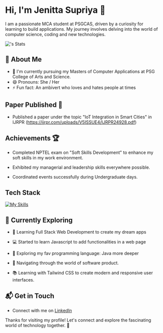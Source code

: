 # Hi, I'm Jenitta Supriya 👋

I am a passionate MCA student at PSGCAS, driven by a curiosity for learning to build applications. My journey involves delving into the world of computer science, coding and new technologies.

![<username>'s Stats](https://github-readme-stats.vercel.app/api?username=jenitta2&theme=vue-dark&show_icons=true&hide_border=true&count_private=true)

## 🚀 About Me

- 🔭 I'm currently pursuing my Masters of Computer Applications at PSG College of Arts and Science.
- 😄 Pronouns: She / Her
- ⚡ Fun fact: An ambivert who loves and hates people at times

## Paper Published 📃

- Published a paper under the topic "IoT Integration in Smart Cities" in IJRPR (https://ijrpr.com/uploads/V5ISSUE4/IJRPR24928.pdf)

## Achievements 🏆

- Completed NPTEL exam on "Soft Skills Development" to enhance my soft skills in my work environment.
  
- Exhibited my managerial and leadership skills everywhere possible.

- Coordinated events successfully during Undergraduate days.

## Tech Stack
[![My Skills](https://skillicons.dev/icons?i=html,css,java,javascript,tailwindcss,bootstrap)](https://skillicons.dev)

## 🌱 Currently Exploring

- 🚀 Learning Full Stack Web Development to create my dream apps
  
- 💻 Started to learn Javascript to add functionalities in a web page
  
- 🔭 Exploring my fav programming language: Java more deeper
  
- 🧭 Navigating through the world of software product.
  
- 📚 Learning with Tailwind CSS to create modern and responsive user interfaces.

## 📬 Get in Touch

- Connect with me on [LinkedIn](https://www.linkedin.com/in/jenitta-supriya/)

Thanks for visiting my profile! Let's connect and explore the fascinating world of technology together. 🚀
